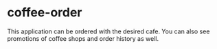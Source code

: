 # coffee-order
This application can be ordered with the desired cafe. You can also see promotions of coffee shops and order history as well.
